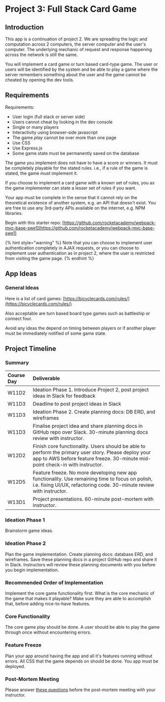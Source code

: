 # Project 3: Full Stack Card Game

## Introduction

This app is a continuation of project 2. We are spreading the logic and computation across 2 computers, the server computer and the user's computer. The underlying mechanic of request and response happening across the network is still the same.

You will implement a card game or turn based card-type game. The user or users will be identified by the system and be able to play a game where the server remembers something about the user and the game cannot be cheated by opening the dev tools.

## Requirements

Requirements:

* User login \(full stack or server side\)
* Users cannot cheat by looking in the dev console
* Single or many players
* Interactivity using browser-side javascript
* The game _play_ cannot be over more than one page
* Use CSS
* Use Express.js
* Some game state must be permanently saved on the database

The game you implement does not have to have a score or winners. It must be completely playable for the stated rules. i.e., if a rule of the game is stated, the game must implement it.

If you choose to implement a card game with a known set of rules, you as the game implementer can state a lesser set of rules if you want. 

Your app must be complete in the sense that it cannot rely on the theoretical existence of another system, e.g. an API that doesn't exist. You are free to use any 3rd-party APIs available on the internet, e.g. NPM libraries.

Begin with this starter repo: [https://github.com/rocketacademy/webpack-mvc-base-swe1](https://github.com/rocketacademy/webpack-mvc-base-swe1)

{% hint style="warning" %}
Note that you can choose to implement user authentication completely in AJAX requests, or you can choose to implement user authentication as in project 2, where the user is restricted from visiting the game page.
{% endhint %}

## App Ideas

### General Ideas

Here is a list of card games: [https://bicyclecards.com/rules/](https://bicyclecards.com/rules/)

Also acceptable are turn based board type games such as battleship or connect four.

Avoid any ideas the depend on timing between players or if another player must be immediately notified of some game state.

## Project Timeline

### Summary

| Course Day | Deliverable |
| :--- | :--- |
| W11D2 | Ideation Phase 1. Introduce Project 2, post project ideas in Slack for feedback |
| W11D3 | Deadline to post project ideas in Slack |
| W11D3 | Ideation Phase 2. Create planning docs: DB ERD, and wireframes |
| W11D3 | Finalise project idea and share planning docs in GitHub repo over Slack. 30-minute planning docs review with instructor. |
| W12D2 | Finish core functionality. Users should be able to perform the primary user story. Please deploy your app to AWS before feature freeze. 30-minute mid-point check-in with instructor. |
| W12D5 | Feature freeze. No more developing new app functionality. Use remaining time to focus on polish, i.e. fixing UI/UX, refactoring code. 30-minute review with instructor. |
| W13D1 | Project presentations. 60-minute post-mortem with instructor. |

### Ideation Phase 1

Brainstorm game ideas.

### Ideation Phase 2

Plan the game implementation. Create planning docs: database ERD, and wireframes. Save these planning docs in a project GitHub repo and share it in Slack. Instructors will review these planning documents with you before you begin implementation.

### Recommended Order of Implementation

Implement the core game functionality first. What is the core mechanic of the game that makes it playable? Make sure they are able to accomplish that, before adding nice-to-have features.

### Core Functionality

The core game play should be done. A user should be able to play the game through once without encountering errors.

### Feature Freeze

Plan your app around having the app and all it's features running without errors. All CSS that the game depends on should be done. You app must be deployed.

### Post-Mortem Meeting

Please answer [these questions](../course-logistics/course-methodology.md#instructor-code-review) before the post-mortem meeting with your instructor.

